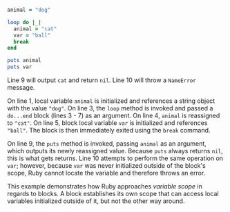 ```Ruby
animal = "dog"

loop do |_|  
  animal = "cat"  
  var = "ball"  
  break
end

puts animal
puts var
```
Line 9 will output `cat` and return `nil`. Line 10 will throw a `NameError` message.

On line 1, local variable `animal` is initialized and references a string object with the value `"dog"`. On line 3, the `loop` method is invoked and passed a `do...end` block (lines 3 - 7) as an argument. On line 4, `animal` is reassigned to `"cat"`. On line 5, block local variable `var` is initialized and references `"ball"`. The block is then immediately exited using the `break` command.

On line 9, the `puts` method is invoked, passing `animal` as an argument, which outputs its newly reassigned value. Because `puts` always returns `nil`, this is what gets returns. Line 10 attempts to perform the same operation on `var`; however, because `var` was never initialized outside of the block's scope, Ruby cannot locate the variable and therefore throws an error.

This example demonstrates how Ruby approaches _variable scope_ in regards to blocks. A block establishes its own scope that can access local variables initialized outside of it, but not the other way around.
